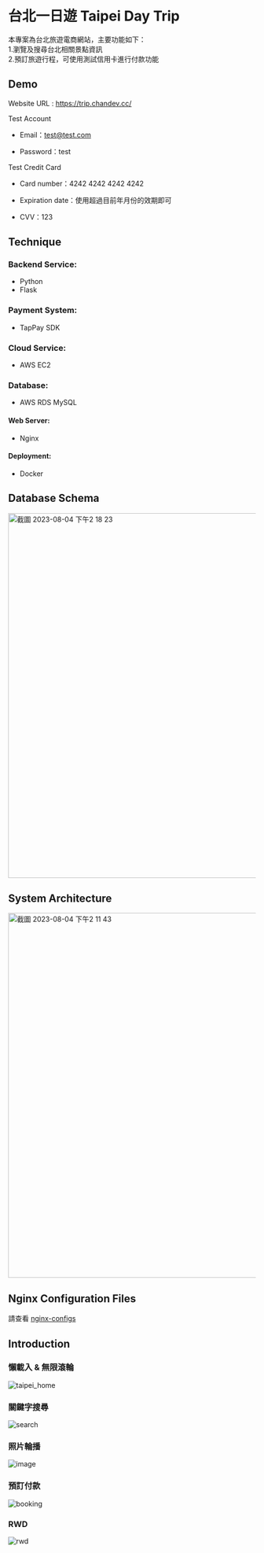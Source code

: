 # 台北一日遊 Taipei Day Trip

本專案為台北旅遊電商網站，主要功能如下： <br>1.瀏覽及搜尋台北相關景點資訊
<br>2.預訂旅遊行程，可使用測試信用卡進行付款功能

## Demo

Website URL : https://trip.chandev.cc/

Test Account

- Email：test@test.com

- Password：test

Test Credit Card

- Card number：4242 4242 4242 4242

- Expiration date：使用超過目前年月份的效期即可

- CVV：123

## Technique

### Backend Service:

- Python
- Flask

### Payment System:

- TapPay SDK

### Cloud Service:

- AWS EC2

### Database:

- AWS RDS MySQL

#### Web Server:

- Nginx

#### Deployment:

- Docker

## Database Schema
<img width="742" alt="截圖 2023-08-04 下午2 18 23" src="https://github.com/chan0216/taipei-day-trip-website/assets/94737861/7a0c4866-13b1-4204-9a47-d74a631c2045">

## System Architecture

<img width="742" alt="截圖 2023-08-04 下午2 11 43" src="https://github.com/chan0216/taipei-day-trip-website/assets/94737861/43dd4c78-01a7-4456-82af-328097f980ca">

## Nginx Configuration Files
請查看 [nginx-configs](https://github.com/chan0216/nginx-configs)

## Introduction

### 懶載入 & 無限滾輪

![taipei_home](https://github.com/chan0216/taipei-day-trip-website/assets/94737861/9d918aa7-4c0e-419a-9807-09c04b75e8ae)

### 關鍵字搜尋

![search](https://github.com/chan0216/taipei-day-trip-website/assets/94737861/b6c6df63-b816-45f6-8934-05a98c482a04)

### 照片輪播

![image](https://github.com/chan0216/taipei-day-trip-website/assets/94737861/d9b81dbc-3b8a-4548-b1b8-5a80d4fee3bd)

### 預訂付款

![booking](https://github.com/chan0216/taipei-day-trip-website/assets/94737861/c1308821-ab9e-491a-a3a9-5ff97fb4cde9)

### RWD

![rwd](https://github.com/chan0216/taipei-day-trip-website/assets/94737861/9697cf28-37c9-472c-bdb7-1208fc4b193f)
